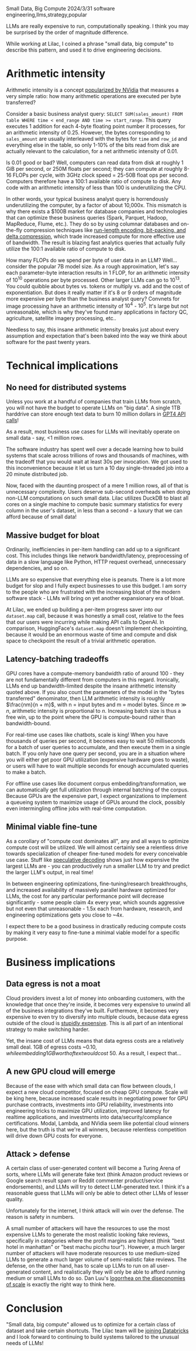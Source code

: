 Small Data, Big Compute
2024/3/31
software engineering,llms,strategy,popular

LLMs are really expensive to run, computationally speaking. I think you may be surprised by the order of magnitude difference.

While working at Lilac, I coined a phrase "small data, big compute" to describe this pattern, and used it to drive engineering decisions.

# Arithmetic intensity

Arithmetic intensity is a concept [popularized by NVidia](https://docs.nvidia.com/deeplearning/performance/dl-performance-gpu-background/index.html#understand-perf) that measures a very simple ratio: how many arithmetic operations are executed per byte transferred?

Consider a basic business analyst query: `SELECT SUM(sales_amount) FROM table WHERE time < end_range AND time >= start_range`. This query executes 1 addition for each 4-byte floating point number it processes, for an arithmetic intensity of 0.25. However, the bytes corresponding to `sales_amount` are usually interleaved with the bytes for `time` and `row_id` and everything else in the table, so only 1-10% of the bits read from disk are actually relevant to the calculation, for a net arithmetic intensity of 0.01.

Is 0.01 good or bad? Well, computers can read data from disk at roughly 1 GiB per second, or 250M floats per second; they can compute at roughly 8-16 FLOPs per cycle, with 3GHz clock speed = 25-50B float ops per second. Computers therefore have a 100:1 available ratio of compute to disk. Any code with an arithmetic intensity of less than 100 is underutilizing the CPU.

In other words, your typical business analyst query is horrendously underutilizing the computer, by a factor of about 10,000x. This mismatch is why there exists a $100B market for database companies and technologies that can optimize these business queries (Spark, Parquet, Hadoop, MapReduce, Flume, etc.). They do so by using columnar databases and on-the-fly compression techniques like [run-length encoding, bit-packing, and delta compression](https://duckdb.org/2022/10/28/lightweight-compression.html), which trade increased compute for more effective use of bandwidth. The result is blazing fast analytics queries that actually fully utilize the 100:1 available ratio of compute to disk.

How many FLOPs do we spend per byte of user data in an LLM? Well... consider the popular 7B model size. As a rough approximation, let's say each parameter-byte interaction results in 1 FLOP, for an arithmetic intensity of $10^{10}$ operations per byte processed. Other larger LLMs can go to $10^{13}$. You could quibble about bytes vs. tokens or multiply vs. add and the cost of exponentiation. But does it really matter if it's 8 or 9 orders of magnitude more expensive per byte than the business analyst query? Convnets for image processing have an arithmetic intensity of $10^4$ - $10^5$. It's large but not unreasonable, which is why they've found many applications in factory QC, agriculture, satellite imagery processing, etc..

Needless to say, this insane arithmetic intensity breaks just about every assumption and expectation that's been baked into the way we think about software for the past twenty years.

# Technical implications

## No need for distributed systems

Unless you work at a handful of companies that train LLMs from scratch, you will not have the budget to operate LLMs on "big data". A single 1TB harddrive can store enough text data to burn 10 million dollars in [GPT4 API calls](https://help.openai.com/en/articles/7127956-how-much-does-gpt-4-cost)!

As a result, most business use cases for LLMs will inevitably operate on small data - say, <1 million rows.

The software industry has spent well over a decade learning how to build systems that scale across trillions of rows and thousands of machines, with the tradeoff that you would wait at least 30s per invocation. We got used to this inconvenience because it let us turn a 10 day single-threaded job into a 20 minute distributed job.

Now, faced with the daunting prospect of a mere 1 million rows, all of that is unnecessary complexity. Users deserve sub-second overheads when doing non-LLM computations on such small data. Lilac utilizes DuckDB to blast all cores on a single machine to compute basic summary statistics for every column in the user's dataset, in less than a second - a luxury that we can afford because of small data!

## Massive budget for bloat

Ordinarily, inefficiencies in per-item handling can add up to a significant cost. This includes things like network bandwidth/latency, preprocessing of data in a slow language like Python, HTTP request overhead, unnecessary dependencies, and so on.

LLMs are so expensive that everything else is peanuts. There is a lot more budget for slop and I fully expect businesses to use this budget. I am sorry to the people who are frustrated with the increasing bloat of the modern software stack - LLMs will bring on yet another expansionary era of bloat.

At Lilac, we ended up building a per-item progress saver into our `dataset.map` call, because it was honestly a small cost, relative to the fees that our users were incurring while making API calls to OpenAI. In comparison, HuggingFace's `dataset.map` doesn't implement checkpointing, because it would be an enormous waste of time and compute and disk space to checkpoint the result of a trivial arithmetic operation.

## Latency-batching tradeoffs

GPU cores have a compute-memory bandwidth ratio of around 100 - they are not fundamentally different from computers in this regard. Ironically, LLMs end up bandwidth-limited despite the insane arithmetic intensity quoted above. If you also count the parameters of the model in the "bytes transferred" denominator, then LLM arithmetic intensity is roughly $\frac{nm}{n + m}$, with n = input bytes and m = model bytes. Since $m \gg n$, arithmetic intensity is proportional to $n$. Increasing batch size is thus a free win, up to the point where the GPU is compute-bound rather than bandwidth-bound.

For real-time use cases like chatbots, scale is king! When you have thousands of queries per second, it becomes easy to wait 50 milliseconds for a batch of user queries to accumulate, and then execute them in a single batch. If you only have one query per second, you are in a situation where you will either get poor GPU utilization (expensive hardware goes to waste), or users will have to wait multiple seconds for enough accumulated queries to make a batch.

For offline use cases like document corpus embedding/transformation, we can automatically get full utilization through internal batching of the corpus. Because GPUs are the expensive part, I expect organizations to implement a queueing system to maximize usage of GPUs around the clock, possibly even intermingling offline jobs with real-time computation.

## Minimal viable fine-tune

As a corollary of "compute cost dominates all", any and all ways to optimize compute cost will be utilized. We will almost certainly see a relentless drive towards specialization of cheaper fine-tuned models for every conceivable use case. Stuff like [speculative decoding](https://arxiv.org/abs/2302.01318) shows just how expensive the largest LLMs are - you can productively run a smaller LLM to try and predict the larger LLM's output, in real time! 

In between engineering optimizations, fine-tuning/research breakthroughs, and increased availability of massively parallel hardware optimized for LLMs, the cost for any particular performance point will decrease significantly - some people claim 4x every year, which sounds aggressive but not even that unreasonable - 1.5x each from hardware, research, and engineering optimizations gets you close to ~4x.

I expect there to be a good business in drastically reducing compute costs by making it very easy to fine-tune a minimal viable model for a specific purpose.

# Business implications

## Data egress is not a moat

Cloud providers invest a lot of money into onboarding customers, with the knowledge that once they're inside, it becomes very expensive to unwind all of the business integrations they've built. Furthermore, it becomes very expensive to even try to diversify into multiple clouds, because data egress outside of the cloud is [stupidly expensive](https://www.hostdime.com/blog/data-egress-fees-cloud/). This is all part of an intentional strategy to make switching harder.

Yet, the insane cost of LLMs means that data egress costs are a relatively small deal. 1GB of egress costs ~$0.10, while embedding 1GB worth of text would cost ~$50. As a result, I expect that...

## A new GPU cloud will emerge

Because of the ease with which small data can flow between clouds, I expect a new cloud competitor, focused on cheap GPU compute. Scale will be king here, because increased scale results in negotiating power for GPU purchase contracts, investments into GPU reliability, investments into engineering tricks to maximize GPU utilization, improved latency for realtime applications, and investments into data/security/compliance certifications. Modal, Lambda, and NVidia seem like potential cloud winners here, but the truth is that we're all winners, because relentless competition will drive down GPU costs for everyone.

## Attack > defense

A certain class of user-generated content will become a Turing Arena of sorts, where LLMs will generate fake text (think Amazon product reviews or Google search result spam or Reddit commenter product/service endorsements), and LLMs will try to detect LLM-generated text. I think it's a reasonable guess that LLMs will only be able to detect other LLMs of lesser quality.

Unfortunately for the internet, I think attack will win over the defense. The reason is safety in numbers.

A small number of attackers will have the resources to use the most expensive LLMs to generate the most realistic looking fake reviews, specifically in categories where the profit margins are highest (think "best hotel in manhattan" or "best machu picchu tour"). However, a much larger number of attackers will have moderate resources to use medium-sized LLMs to generate a much larger volume of semi-realistic fake reviews. The defense, on the other hand, has to scale up LLMs to run on all user-generated content, and realistically they will only be able to afford running medium or small LLMs to do so. Dan Luu's [logorrhea on the diseconomies of scale](https://danluu.com/diseconomies-scale/) is exactly the right way to think here.

# Conclusion

"Small data, big compute" allowed us to optimize for a certain class of dataset and take certain shortcuts. The Lilac team will be [joining Databricks](https://www.databricks.com/blog/lilac-joins-databricks-simplify-unstructured-data-evaluation-generative-ai) and I look forward to continuing to build systems tailored to the unusual needs of LLMs!